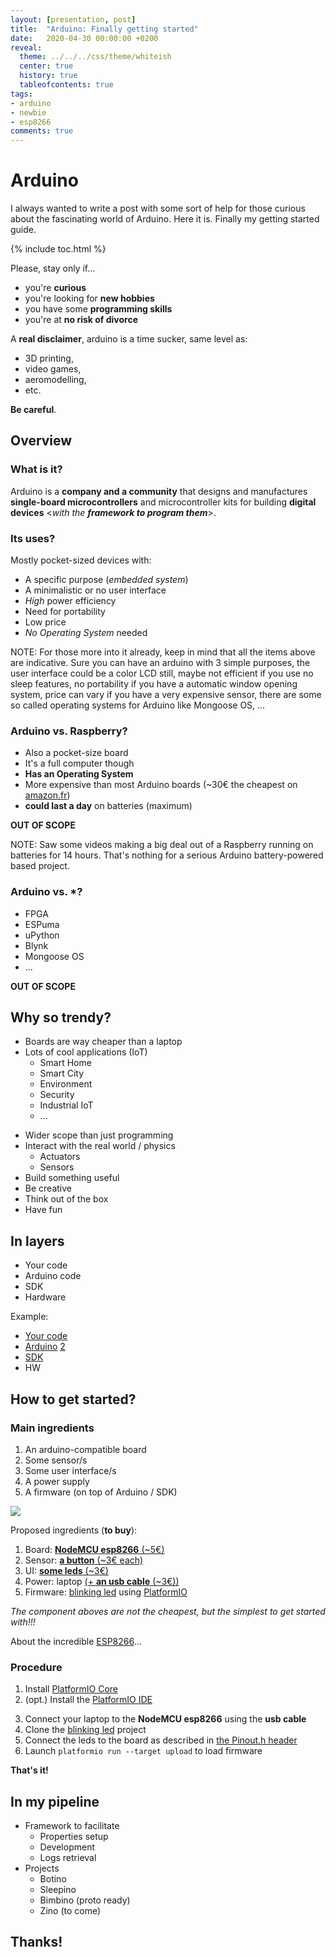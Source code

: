 ```yaml
---
layout: [presentation, post]
title:  "Arduino: Finally getting started"
date:   2020-04-30 00:00:00 +0200
reveal:
  theme: ../../../css/theme/whiteish
  center: true
  history: true
  tableofcontents: true
tags:
- arduino 
- newbie
- esp8266
comments: true
---
```


# Arduino

<!--slide-ignore-begin-->

I always wanted to write a post with some sort of help for those curious about the fascinating world of Arduino. Here it is. Finally my getting started guide.

<!--slide-ignore-end-->

<!--slide-down-->

{% include toc.html %}

<!--slide-down-->

Please, stay only if...

- you're **curious**
- you're looking for **new hobbies**
- you have some **programming skills**
- you're at **no risk of divorce**

<!--slide-ignore-begin-->

A **real disclaimer**, arduino is a time sucker, same level as:

- 3D printing, 
- video games,
- aeromodelling, 
- etc.

**Be careful**.

<!--slide-ignore-end-->

<!--slide-next-->

<!--more-->

## Overview

<!--slide-down-->

### What is it?

Arduino is a **company and a community** that designs and manufactures **single-board microcontrollers** and microcontroller kits for building **digital devices** <_with the **framework to program them**_>.

<!--slide-down-->

### Its uses?

Mostly pocket-sized devices with:

- A specific purpose (_embedded system_)
- A minimalistic or no user interface
- _High_ power efficiency
- Need for portability
- Low price
- _No Operating System_ needed

NOTE: For those more into it already, keep in mind that all the items above are indicative. Sure you can have an arduino with 3 simple purposes, the user interface could be a color LCD still, maybe not efficient if you use no sleep features, no portability if you have a automatic window opening system, price can vary if you have a very expensive sensor, there are some so called operating systems for Arduino like Mongoose OS, ...

<!--slide-down-->

### Arduino vs. Raspberry?

- Also a pocket-size board
- It's a full computer though
- **Has an Operating System**
- More expensive than most Arduino boards (~30€ the cheapest on [amazon.fr](https://www.amazon.fr/Raspberry-Plaque-mod%C3%A8le-Cortex-11811853/dp/B07KKBCXLY/ref=sr_1_3?__mk_fr_FR=%C3%85M%C3%85%C5%BD%C3%95%C3%91&dchild=1&keywords=raspberry+pi&qid=1588318997&sr=8-3))
- **could last a day** on batteries (maximum)

**OUT OF SCOPE**

NOTE: Saw some videos making a big deal out of a Raspberry running on batteries for 14 hours. That's nothing for a serious Arduino battery-powered based project.

<!--slide-down-->

### Arduino vs. *?

- FPGA
- ESPuma
- uPython
- Blynk
- Mongoose OS
- ...

**OUT OF SCOPE**

<!--slide-next-->

## Why so trendy?

<!--slide-down-->

- Boards are way cheaper than a laptop
- Lots of cool applications (IoT)
  - Smart Home
  - Smart City
  - Environment
  - Security
  - Industrial IoT
  - ...

<!--slide-down-->

- Wider scope than just programming
- Interact with the real world / physics
  - Actuators
  - Sensors
- Build something useful
- Be creative
- Think out of the box
- Have fun

<!--slide-next-->

## In layers

- Your code
- Arduino code
- SDK
- Hardware

<!--slide-down-->

Example: 

- [Your code](https://github.com/mauriciojost/arduino-boards-primitives/blob/master/src/primitives/BoardESP32.h#L95)
- [Arduino](https://github.com/espressif/arduino-esp32/blob/master/libraries/SPIFFS/src/SPIFFS.h) [2](https://github.com/espressif/arduino-esp32/blob/master/libraries/SPIFFS/src/SPIFFS.cpp#L68)
- [SDK](https://docs.espressif.com/projects/esp-idf/en/latest/esp32/api-reference/storage/spiffs.html)
- HW


<!--slide-next-->

## How to get started?

<!--slide-down-->

### Main ingredients

1. An arduino-compatible board
2. Some sensor/s
3. Some user interface/s
4. A power supply
5. A firmware (on top of Arduino / SDK)

<img src='https://g.gravizo.com/svg?
@startuml;
rectangle "Board" {;
  rectangle "Firmware";
};
rectangle "Sensor";
rectangle "Power"; 
rectangle "UI";
Sensor --> Firmware;
Firmware --> UI;
Power --> Board;
@enduml
'>

<!--slide-down-->

Proposed ingredients (**to buy**):


1. Board: [**NodeMCU esp8266** (~5€)](https://www.amazon.fr/Yizhet-NodeMCU-ESP8266-ESP-12E-D%C3%A9veloppement/dp/B07XJWK5F4/ref=sr_1_3?dchild=1&keywords=ESP8266+nodeMCU&qid=1588339084&sr=8-3)
2. Sensor: [**a button** (~3€ each)](https://www.amazon.fr/dp/B07DPSMRJ6/ref=cm_sw_em_r_mt_)
3. UI: [**some leds** (~3€)](https://www.amazon.fr/dp/B07PR5T67K/ref=cm_sw_em_r_mt_dp_U_NncREbE6NZ3Q3)
4. Power: laptop [(+ **an usb cable** (~3€))](https://www.amazon.fr/dp/B0711PVX6Z/ref=cm_sw_em_r_mt_)
5. Firmware: [blinking led](https://github.com/mauriciojost/esp8266-semaphore) using [PlatformIO](https://platformio.org/)

_The component aboves are not the cheapest, but the simplest to get started with!!!_

<!--slide-down-->

About the incredible [ESP8266](https://en.wikipedia.org/wiki/ESP8266)...

<!--slide-next-->

### Procedure

<!--slide-down-->

1. Install [PlatformIO Core](https://docs.platformio.org/en/latest/core/installation.html)
2. (opt.) Install the [PlatformIO IDE](https://platformio.org/platformio-ide)

<!--slide-down-->

3. Connect your laptop to the **NodeMCU esp8266** using the **usb cable**
4. Clone the [blinking led](https://github.com/mauriciojost/esp8266-blinking-led) project
5. Connect the leds to the board as described in [the Pinout.h header](https://github.com/mauriciojost/esp8266-blinking-led/blob/master/src/Pinout.h)
6. Launch `platformio run --target upload` to load firmware

**That's it!**

<!--slide-next-->

## In my pipeline

- Framework to facilitate
  - Properties setup
  - Development
  - Logs retrieval
- Projects
  - Botino
  - Sleepino
  - Bimbino (proto ready)
  - Zino (to come)

<!--slide-down-->

## Thanks!

 
